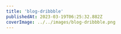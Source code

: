 ```yaml
---
title: 'blog-dribbble'
publishedAt: 2023-03-19T06:25:32.882Z
coverImage: ../../images/blog-dribbble.png
---
```

